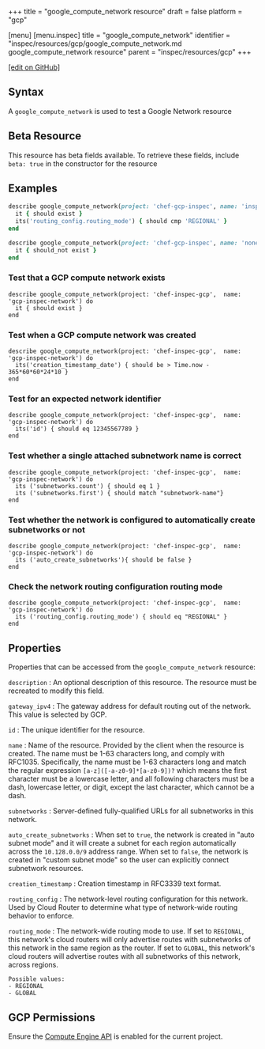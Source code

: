 +++
title = "google_compute_network resource"
draft = false
platform = "gcp"

[menu]
  [menu.inspec]
    title = "google_compute_network"
    identifier = "inspec/resources/gcp/google_compute_network.md google_compute_network resource"
    parent = "inspec/resources/gcp"
+++

[\[edit on GitHub\]](https://github.com/inspec/inspec-gcp/blob/master/docs/resources/google_compute_network.md)

## Syntax

A `google_compute_network` is used to test a Google Network resource

## Beta Resource

This resource has beta fields available. To retrieve these fields, include `beta: true` in the constructor for the resource

## Examples

```ruby
describe google_compute_network(project: 'chef-gcp-inspec', name: 'inspec-network') do
  it { should exist }
  its('routing_config.routing_mode') { should cmp 'REGIONAL' }
end

describe google_compute_network(project: 'chef-gcp-inspec', name: 'nonexistent') do
  it { should_not exist }
end
```

### Test that a GCP compute network exists

    describe google_compute_network(project: 'chef-inspec-gcp',  name: 'gcp-inspec-network') do
      it { should exist }
    end

### Test when a GCP compute network was created

    describe google_compute_network(project: 'chef-inspec-gcp',  name: 'gcp-inspec-network') do
      its('creation_timestamp_date') { should be > Time.now - 365*60*60*24*10 }
    end

### Test for an expected network identifier

    describe google_compute_network(project: 'chef-inspec-gcp',  name: 'gcp-inspec-network') do
      its('id') { should eq 12345567789 }
    end

### Test whether a single attached subnetwork name is correct

    describe google_compute_network(project: 'chef-inspec-gcp',  name: 'gcp-inspec-network') do
      its ('subnetworks.count') { should eq 1 }
      its ('subnetworks.first') { should match "subnetwork-name"}
    end

### Test whether the network is configured to automatically create subnetworks or not

    describe google_compute_network(project: 'chef-inspec-gcp',  name: 'gcp-inspec-network') do
      its ('auto_create_subnetworks'){ should be false }
    end

### Check the network routing configuration routing mode

    describe google_compute_network(project: 'chef-inspec-gcp',  name: 'gcp-inspec-network') do
      its ('routing_config.routing_mode') { should eq "REGIONAL" }
    end

## Properties

Properties that can be accessed from the `google_compute_network` resource:

`description`
: An optional description of this resource. The resource must be recreated to modify this field.

`gateway_ipv4`
: The gateway address for default routing out of the network. This value is selected by GCP.

`id`
: The unique identifier for the resource.

`name`
: Name of the resource. Provided by the client when the resource is created. The name must be 1-63 characters long, and comply with RFC1035. Specifically, the name must be 1-63 characters long and match the regular expression `[a-z]([-a-z0-9]*[a-z0-9])?` which means the first character must be a lowercase letter, and all following characters must be a dash, lowercase letter, or digit, except the last character, which cannot be a dash.

`subnetworks`
: Server-defined fully-qualified URLs for all subnetworks in this network.

`auto_create_subnetworks`
: When set to `true`, the network is created in "auto subnet mode" and it will create a subnet for each region automatically across the `10.128.0.0/9` address range. When set to `false`, the network is created in "custom subnet mode" so the user can explicitly connect subnetwork resources.

`creation_timestamp`
: Creation timestamp in RFC3339 text format.

`routing_config`
: The network-level routing configuration for this network. Used by Cloud Router to determine what type of network-wide routing behavior to enforce.

  `routing_mode`
  : The network-wide routing mode to use. If set to `REGIONAL`, this network's cloud routers will only advertise routes with subnetworks of this network in the same region as the router. If set to `GLOBAL`, this network's cloud routers will advertise routes with all subnetworks of this network, across regions.

    Possible values:
    - REGIONAL
    - GLOBAL

## GCP Permissions

Ensure the [Compute Engine API](https://console.cloud.google.com/apis/library/compute.googleapis.com/) is enabled for the current project.
